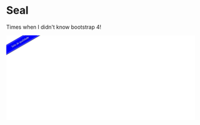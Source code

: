 # Seal
Times when I didn't know bootstrap 4!

![Seal](https://github.com/JoaoMaiaa/seal/blob/main/seal.png)
